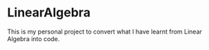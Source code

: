# LinearAlgebra
This is my personal project to convert what I have learnt from Linear Algebra into code.
